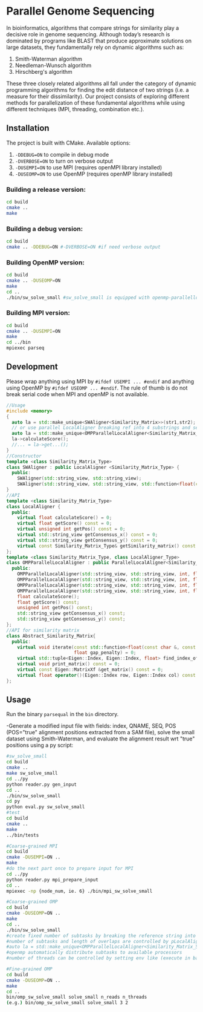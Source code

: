# Parallel Genome Sequencing
In bioinformatics, algorithms that compare strings for similarity play a decisive role in genome sequencing. Although today’s research is dominated by programs like BLAST that produce approximate solutions on large datasets, they fundamentally rely on dynamic algorithms such as:

1. Smith-Waterman algorithm
2. Needleman-Wunsch algorithm
3. Hirschberg's algorithm

These three closely related algorithms all fall under the category of dynamic programming algorithms for finding the edit distance of two strings (i.e. a measure for their dissimilarity). Our project consists of exploring different methods for parallelization of these fundamental algorithms while using different techniques (MPI, threading, combination etc.).


## Installation

The project is built with CMake. Available options:
1. `-DDEBUG=ON` to compile in debug mode
2. `-DVERBOSE=ON` to turn on verbose output
3. `-DUSEMPI=ON` to use MPI (requires openMPI library installed)
4. `-DUSEOMP=ON` to use OpenMP (requires openMP library installed)

### Building a release version:

```bash
cd build
cmake ..
make
```

### Building a debug version:

```bash
cd build
cmake .. -DDEBUG=ON #-DVERBOSE=ON #if need verbose output
```

### Building OpenMP version:

```bash
cd build
cmake .. -DUSEOMP=ON
make
cd ..
./bin/sw_solve_small #sw_solve_small is equipped with openmp-parallellocalaligner
```

### Building MPI version:

```bash
cd build
cmake .. -DUSEMPI=ON
make
cd ../bin
mpiexec parseq
```

## Development
Please wrap anything using MPI by `#ifdef USEMPI ... #endif` and anything using OpenMP by `#ifdef USEOMP ... #endif`.
The rule of thumb is do not break serial code when MPI and openMP is not available.
```C++
//Usage
#include <memory>
{
  auto la = std::make_unique<SWAligner<Similarity_Matrix>>(str1,str2); //or SWAligner<Similarity_Matrix_Skewed>
  // or use parallel LocalAligner breaking ref into 4 substrings and setting overlaplength = samplelength * 2.0
  auto la = std::make_unique<OMPParallelLocalAligner<Similarity_Matrix_Skewed, SWAligner<Similarity_Matrix_Skewed>>>(row[2],fa_string,4,2.0);
  la->calculateScore();
  //... = la->get...();
}
//Constructor
template <class Similarity_Matrix_Type>
class SWAligner : public LocalAligner <Similarity_Matrix_Type> {
  public:
    SWAligner(std::string_view, std::string_view);
    SWAligner(std::string_view, std::string_view, std::function<float(const char &, const char &)> &&);
}
//API
template <class Similarity_Matrix_Type>
class LocalAligner {
  public:
    virtual float calculateScore() = 0;
    virtual float getScore() const = 0;
    virtual unsigned int getPos() const = 0;
    virtual std::string_view getConsensus_x() const = 0;
    virtual std::string_view getConsensus_y() const = 0;
    virtual const Similarity_Matrix_Type& getSimilarity_matrix() const =0;
};
template <class Similarity_Matrix_Type, class LocalAligner_Type>
class OMPParallelLocalAligner : public ParallelLocalAligner<Similarity_Matrix_Type, LocalAligner_Type> {
  public:
    OMPParallelLocalAligner(std::string_view, std::string_view, int, float);
    OMPParallelLocalAligner(std::string_view, std::string_view, int, float, float);
    OMPParallelLocalAligner(std::string_view, std::string_view, int, float, std::function<float(const char &, const char &)> &&);
    OMPParallelLocalAligner(std::string_view, std::string_view, int, float, std::function<float(const char &, const char &)> &&, float);
    float calculateScore();
    float getScore() const;
    unsigned int getPos() const;
    std::string_view getConsensus_x() const;
    std::string_view getConsensus_y() const;
};
//API for similarity matrix
class Abstract_Similarity_Matrix{
  public:
    virtual void iterate(const std::function<float(const char &, const char &)> &scoring_function,
                         float gap_penalty) = 0;
    virtual std::tuple<Eigen::Index, Eigen::Index, float> find_index_of_maximum() const = 0;
    virtual void print_matrix() const = 0;
    virtual const Eigen::MatrixXf &get_matrix() const = 0;
    virtual float operator()(Eigen::Index row, Eigen::Index col) const = 0;
};
```

## Usage

Run the binary `parsequal` in the `bin` directory.

-Generate a modified input file with fields: index, QNAME, SEQ, POS (POS="true" alignment positions extracted from a SAM file), solve the small dataset using Smith-Waterman, and evaluate the alignment result wrt "true" positions using a py script:

```bash
#sw_solve_small
cd build
cmake ..
make sw_solve_small
cd ../py
python reader.py gen_input
cd ..
./bin/sw_solve_small
cd py
python eval.py sw_solve_small
#test
cd build
cmake ..
make
../bin/tests

#Coarse-grained MPI
cd build
cmake -DUSEMPI=ON ..
make
#do the next part once to prepare input for MPI
cd ../py
python reader.py mpi_prepare_input
cd ..
mpiexec -np {node_num, ie. 6} ./bin/mpi_sw_solve_small

#Coarse-grained OMP
cd build
cmake -DUSEOMP=ON ..
make
cd ..
./bin/sw_solve_small 
#create fixed number of subtasks by breaking the reference string into several pieces,
#number of subtasks and length of overlaps are controlled by pLocalAligner constructor:
#auto la = std::make_unique<OMPParallelLocalAligner<Similarity_Matrix_Skewed, SWAligner<Similarity_Matrix_Skewed>>>(row[2],fa_string,4,2.0);
#openmp automatically distribute subtasks to available processors
#number of threads can be controlled by setting env like (execute in bash): `export OMP_NUM_THREADS=16`

#Fine-grained OMP
cd build
cmake -DUSEOMP=ON ..
make
cd ..
bin/omp_sw_solve_small solve_small n_reads n_threads
(e.g.) bin/omp_sw_solve_small solve_small 3 2
```
